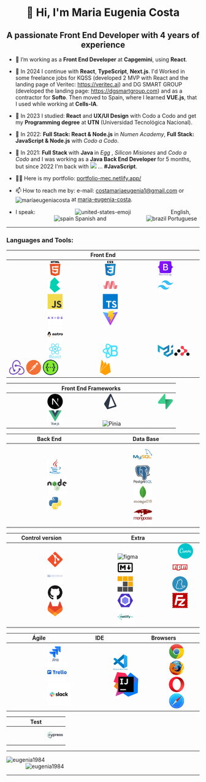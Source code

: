 <h1 align="center">👋 Hi, I'm Maria Eugenia Costa</h1>

<h2 align="center">A passionate Front End Developer with 4 years of experience</h2> 

- 🔭 I’m working as a **Front End Developer** at **Capgemini**, using **React**.


- 🌱 In 2024 I continue with **React**, **TypeScript**, **Next.js**. I'd Worked in some freelance jobs for KQSS (developed 2 MVP with React and the landing page of Veritec: https://veritec.ai) and DG SMART GROUP (developed the landing page: https://dgsmartgroup.com) and as a contractor for **Softo**. Then moved to Spain, where I learned **VUE.js**, that I used while working at **Cells-IA**.
 
- 🌱 In 2023 I studied: **React** and **UX/UI Design** with Codo a Codo and get my **Programming degree** at **UTN** (Universidad Tecnológica Nacional).

- 🌱 In 2022: <strong>Full Stack: React & Node.js</strong> in <i>Numen Academy</i>, <strong>Full Stack: JavaScript & Node.js</strong> with <i>Codo a Codo</i>.

- 🌱 In 2021: <strong> Full Stack </strong> with <strong> Java </strong> in <i>Egg</i> , <i>Silicon Misiones</i> and <i>Codo a Codo</i> and I was working as a <strong> Java Back End Developer </strong> for 5 months, but since 2022 I'm back with <img src="https://img.icons8.com/clouds/24/000000/like--v1.png"/> ... <strong>#JavaScript</strong>.

- 👨‍💻 Here is my portfolio:  [portfolio-mec.netlify.app/](https://portfolio-mec.netlify.app/)

- 📫 How to reach me by: e-mail: <a href="mailto:costamariaeugenia1">costamariaeugenia1@gmail.com </a> or  <img align="center" src="https://raw.githubusercontent.com/rahuldkjain/github-profile-readme-generator/master/src/images/icons/Social/linked-in-alt.svg" alt="maríaeugeniacosta" height="20" width="20" /> at <a href="https://www.linkedin.com/in/maria-eugenia-costa/" target="blank"> maria-eugenia-costa</a>.</p>

- I speak:  <img width="28" height="28" src="https://img.icons8.com/emoji/28/united-states-emoji.png" alt="united-states-emoji" width="28" height="28" style="margin-left: 100px; margin-right: 100px;" />  English, <img width="28" height="28" src="https://img.icons8.com/color/28/spain.png" alt="spain" width="28" height="28" style="margin-left: 100px;"/> Spanish and  <img width="28" height="28" src="https://img.icons8.com/color/28/brazil.png" alt="brazil" width="28" height="28" style="margin-left: 100px;"/> Portuguese


---

<h3 align="left">Languages and Tools:</h3>

| Front End | 
| --------- | 
| <img src="https://raw.githubusercontent.com/devicons/devicon/master/icons/html5/html5-original-wordmark.svg" alt="html5"  width="40" height="40" style="margin-left: 100px;" title="HTML5" />  <img src="https://raw.githubusercontent.com/devicons/devicon/master/icons/css3/css3-original-wordmark.svg" alt="css3" width="40" height="40" style="margin-left: 100px;" title="CSS3" />  <img src="https://github.com/devicons/devicon/blob/master/icons/bootstrap/bootstrap-original-wordmark.svg" alt="bootstrap" title="bootstrap" width="40" height="40" style="margin-left: 100px;" /> <img src="https://github.com/devicons/devicon/blob/master/icons/bulma/bulma-plain.svg" alt="Bulma" title="Bulma" width="40" height="40" style="margin-left: 100px;" />  <img src="https://github.com/devicons/devicon/blob/master/icons/materializecss/materializecss-original.svg" alt="MaterializeCSS" title="MaterializeCSS" width="40" height="40" style="margin-left: 100px;" />  <img src="https://github.com/devicons/devicon/blob/master/icons/tailwindcss/tailwindcss-original.svg" alt="TailwindCSS" title="TailwindCSS"  width="40" height="40" style="margin-left: 100px;" /> <img src="https://raw.githubusercontent.com/devicons/devicon/master/icons/javascript/javascript-original.svg" alt="javascript" width="40" height="40" style="margin-left: 100px;" title="JavaScript" /> <img src="https://github.com/devicons/devicon/blob/master/icons/typescript/typescript-original.svg" alt="typrscript" title="typrscript" width="40" height="40" style="margin-left: 100px;" /> <br/>  <img src="https://github.com/devicons/devicon/blob/master/icons/axios/axios-plain-wordmark.svg" alt="axios" title="Axios" width="40" height="40" style="margin-left: 100px;" /> <img src="https://github.com/devicons/devicon/blob/master/icons/vitejs/vitejs-original.svg" alt="Vite" title="Vite" width="40" height="40" style="margin-left: 100px;" />   <br/>  <img src="https://github.com/devicons/devicon/blob/master/icons/astro/astro-original-wordmark.svg" alt="Astro" title="Astro" width="40" height="40" style="margin-left: 100px;" /> <br/> <img src="https://github.com/devicons/devicon/blob/master/icons/react/react-original-wordmark.svg" alt="React" title="React" width="40" height="40" style="margin-left: 100px;" /> <img src="https://github.com/devicons/devicon/blob/master/icons/reactbootstrap/reactbootstrap-original.svg" alt="React Bootstrap" title="REact Bootstrap" width="40" height="40" style="margin-left: 100px;" />  <img src="https://github.com/devicons/devicon/blob/master/icons/materialui/materialui-original.svg" alt="material ui" title="Material UI" width="40" height="40" style="margin-left: 100px;" /> <img src="https://github.com/devicons/devicon/blob/master/icons/reactrouter/reactrouter-original.svg" alt="rReact Router" title="React Router" width="40" height="40"/> <img src="https://github.com/devicons/devicon/blob/master/icons/redux/redux-original.svg" alt="redux" title="Redux" width="40" height="40"/> <img src="https://github.com/devicons/devicon/blob/master/icons/postman/postman-original.svg" alt="Postman" title="Postman" width="40" height="40"/> <img src="https://github.com/devicons/devicon/blob/master/icons/swagger/swagger-original.svg" alt="Swagger" title="Swagger" width="40" height="40"/>  <img src="https://github.com/devicons/devicon/blob/master/icons/firebase/firebase-plain.svg" alt="Firebase" title="Firebase" width="40" height="40" style="margin-left: 100px;" /> | 

| Front End Frameworks |
| -------------------- |
|  <img src="https://github.com/devicons/devicon/blob/master/icons/nextjs/nextjs-original.svg" alt="Nextjs" title="Nextjs"  width="40" height="40" style="margin-left: 100px;" /> <img src="https://github.com/devicons/devicon/blob/master/icons/prisma/prisma-original.svg" alt="Prisma" title="Prisma"  width="40" height="40" style="margin-left: 100px;" />  <img src="https://github.com/devicons/devicon/blob/master/icons/supabase/supabase-original.svg" alt="Supabase" title="Supabase"  width="40" height="40" style="margin-left: 100px;" />   <br /> <img src="https://github.com/devicons/devicon/blob/master/icons/vuejs/vuejs-original-wordmark.svg" alt="Vue.js" title="Vue.js" width="40" height="40" style="margin-left: 100px;" />  <img width="40" height="40" src="https://img.icons8.com/keek/40/pineapple.png" style="margin-left: 100px;" alt="Pinia" title="Pinia"/> |

| Back End | Data Base |
| -------- | --------- |
| <img src="https://raw.githubusercontent.com/devicons/devicon/master/icons/java/java-original.svg" alt="Java" title="Java" width="40" height="40" style="margin-left: 100px;" /> <img src="https://raw.githubusercontent.com/devicons/devicon/master/icons/nodejs/nodejs-original-wordmark.svg" alt="Node.js" title="Node.js" width="50" height="50" style="margin-left: 100px;" /> <img src="https://raw.githubusercontent.com/devicons/devicon/master/icons/python/python-original.svg" alt="Python" title="Python" width="40" height="40" style="margin-left: 100px;" /> |  <img src="https://raw.githubusercontent.com/devicons/devicon/master/icons/mysql/mysql-original-wordmark.svg" alt="MySQL" title="MySQL" width="50" height="50" style="margin-left: 100px;"  /> <img src="https://github.com/devicons/devicon/blob/master/icons/postgresql/postgresql-original-wordmark.svg" alt="postgresql" title="postgresql" width="50" height="50" style="margin-left: 100px;" /> <img src="https://github.com/devicons/devicon/blob/master/icons/mongodb/mongodb-original-wordmark.svg" alt="MongoDB" title="MongoDB" width="50" height="50" style="margin-left: 100px;" /> <img src="https://github.com/devicons/devicon/blob/master/icons/mongoose/mongoose-original-wordmark.svg" alt="Mongoose" title="Mongoose" width="50" height="50" style="margin-left: 100px;" /> |


| Control version | Extra |
| --------------- | ----- |
| <img src="https://github.com/devicons/devicon/blob/master/icons/git/git-original.svg" alt="git" title="Git" width="40" height="40" style="margin-left: 100px;" /> <img src="https://github.com/devicons/devicon/blob/master/icons/subversion/subversion-original-wordmark.svg" alt="subversion" title="subversion" width="40" height="40" style="margin-left: 100px;" /> <img src="https://github.com/devicons/devicon/blob/master/icons/github/github-original.svg" alt="github" title="GitHub" width="40" height="40" style="margin-left: 100px;" /> <img src="https://github.com/devicons/devicon/blob/master/icons/gitlab/gitlab-original.svg" alt="gitlab" title="GitLab" width="40" height="40" style="margin-left: 100px;" /> | <img src="https://www.vectorlogo.zone/logos/figma/figma-icon.svg" alt="figma" title="Figma" width="45" height="45" style="margin-left: 100px;" /> <img src="https://github.com/devicons/devicon/blob/master/icons/canva/canva-original.svg" alt="canva" title="Canva" width="40" height="40" style="margin-left: 100px;" /> <img src="https://github.com/devicons/devicon/blob/master/icons/markdown/markdown-original.svg" alt="mark down" title="MarkDown" width="40" height="40" style="margin-left: 100px;" /> <img src="https://github.com/devicons/devicon/blob/master/icons/npm/npm-original-wordmark.svg" alt="npm" title="npm" width="40" height="40" style="margin-left: 100px;" /> <img src="https://github.com/devicons/devicon/blob/master/icons/pnpm/pnpm-original.svg" alt="pnpm" title="pnpm" width="40" height="40" style="margin-left: 100px;" />  <img src="https://github.com/devicons/devicon/blob/master/icons/yarn/yarn-original.svg" alt="yarn" title="yarn" width="40" height="40" style="margin-left: 100px;" /> <img src="https://github.com/devicons/devicon/blob/master/icons/eslint/eslint-original.svg" alt="ESLint" title="ESLint" width="40" height="40" style="margin-left: 100px;" /> <img src="https://github.com/devicons/devicon/blob/master/icons/filezilla/filezilla-plain.svg" alt="FileZilla" title="FileZilla" width="40" height="40" style="margin-left: 100px;" /> <img src="https://github.com/devicons/devicon/blob/master/icons/netlify/netlify-original-wordmark.svg" alt="Netlify" title="Netlify" width="40" height="40" style="margin-left: 100px;" /> |

| Ágile |  IDE | Browsers |
| ----- | --- | -------- |
| <img src="https://github.com/devicons/devicon/blob/master/icons/jira/jira-original-wordmark.svg" alt="jira" title="Jira" width="40" height="40" style="margin-left: 100px;" /> <img src="https://github.com/devicons/devicon/blob/master/icons/trello/trello-plain-wordmark.svg" alt="trello" title="Trello" width="50" height="50" style="margin-left: 100px;" /> <img src="https://github.com/devicons/devicon/blob/master/icons/slack/slack-original-wordmark.svg" alt="slack" title="Slack" width="60" height="60" style="margin-left: 100px;" /> | <img src="https://github.com/devicons/devicon/blob/master/icons/vscode/vscode-original-wordmark.svg" alt="Visual Studio Code" title="Visual Studio Code" width="40" height="40" style="margin-left: 100px;" /> <img src="https://github.com/devicons/devicon/blob/master/icons/intellij/intellij-original.svg" alt="intellij" title="intellij" width="70" height="70" style="margin-left: 100px;" />  | <img src="https://github.com/devicons/devicon/blob/master/icons/chrome/chrome-original.svg" alt="chrome"  title="Chrome" width="40" height="40" style="margin-left: 100px;" /> <img src="https://github.com/devicons/devicon/blob/master/icons/firefox/firefox-original.svg" alt="FireFox" title="FireFox" width="40" height="40" style="margin-left: 100px;" /> <img src="https://github.com/devicons/devicon/blob/master/icons/opera/opera-original.svg" alt="Opera" title="Opera" width="40" height="40" style="margin-left: 100px;" /> <img src="https://github.com/devicons/devicon/blob/master/icons/safari/safari-original.svg" alt="Safari" title="Safari" width="40" height="40" style="margin-left: 100px;" /> |

| Test |
| ---- |
| <img src="https://github.com/devicons/devicon/blob/master/icons/cypressio/cypressio-original-wordmark.svg" alt="Cypress" title="Cypress" width="40" height="40" style="margin-left: 100px;"/> |

---

<img src="https://github-readme-stats.vercel.app/api/top-langs?username=eugenia1984&show_icons=true&locale=en&layout=compact" alt="eugenia1984" />

<br />

<img  src="https://github-readme-stats.vercel.app/api?username=eugenia1984&show_icons=true&locale=en" alt="eugenia1984" style="margin-left: 50px;"/>


---

